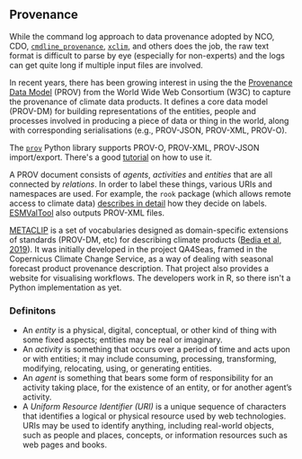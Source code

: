 ## Provenance

While the command log approach to data provenance adopted by
NCO,
CDO, 
[`cmdline_provenance`](https://cmdline-provenance.readthedocs.io/en/latest/),
[`xclim`](https://xclim.readthedocs.io/en/latest/api.html?highlight=history#xclim.core.formatting.update_history),
and others
does the job,
the raw text format is difficult to parse by eye (especially for non-experts)
and the logs can get quite long if multiple input files are involved.

In recent years, there has been growing interest in using the 
the [Provenance Data Model](https://www.w3.org/TR/prov-primer/) (PROV) from the World Wide Web Consortium (W3C)
to capture the provenance of climate data products.
It defines a core data model (PROV-DM) for building representations of the entities, people and processes
involved in producing a piece of data or thing in the world,
along with corresponding serialisations (e.g., PROV-JSON, PROV-XML, PROV-O).

The [`prov`](https://prov.readthedocs.io/en/latest/) Python library supports
PROV-O, PROV-XML, PROV-JSON import/export.
There's a good [tutorial](https://nbviewer.jupyter.org/github/trungdong/notebooks/blob/master/PROV%20Tutorial.ipynb)
on how to use it.

A PROV document consists of *agents*, *activities* and *entities* that are all connected by *relations*.
In order to label these things, various URIs and namespaces are used.
For example, the `rook` package (which allows remote access to climate data)
[describes in detail](https://rook-wps.readthedocs.io/en/latest/prov.html) how they decide on labels.
[ESMValTool](https://docs.esmvaltool.org/en/latest/community/diagnostic.html#recording-provenance)
also outputs PROV-XML files.

[METACLIP](http://www.metaclip.org/) is a set of vocabularies designed as domain-specific
extensions of standards (PROV-DM, etc) for describing climate products
([Bedia et al, 2019](https://www.sciencedirect.com/science/article/pii/S1364815218305036)).
It was initially developed in the project QA4Seas, framed in the Copernicus Climate Change Service,
as a way of dealing with seasonal forecast product provenance description.
That project also provides a website for visualising workflows.
The developers work in R,
so there isn't a Python implementation as yet.


### Definitons

- An *entity* is a physical, digital, conceptual, or other kind of thing with some fixed aspects; entities may be real or imaginary.
- An *activity* is something that occurs over a period of time and acts upon or with entities; it may include consuming, processing, transforming, modifying, relocating, using, or generating entities.
- An *agent* is something that bears some form of responsibility for an activity taking place, for the existence of an entity, or for another agent’s activity.
- A *Uniform Resource Identifier (URI)* is a unique sequence of characters that identifies a logical or physical resource used by web technologies. URIs may be used to identify anything, including real-world objects, such as people and places, concepts, or information resources such as web pages and books.
